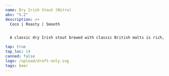 ```yaml
---
name: Dry Irish Stout (Nitro)
abv: "5.2"
description: >+
  Coco | Roasty | Smooth


  A classic dry Irish stout brewed with classic British malts is rich, smooth and delicious. 

tap: true
tap_loc: 14
canned: false
logo: /upload/draft-only.svg
tags: beer
---
```

